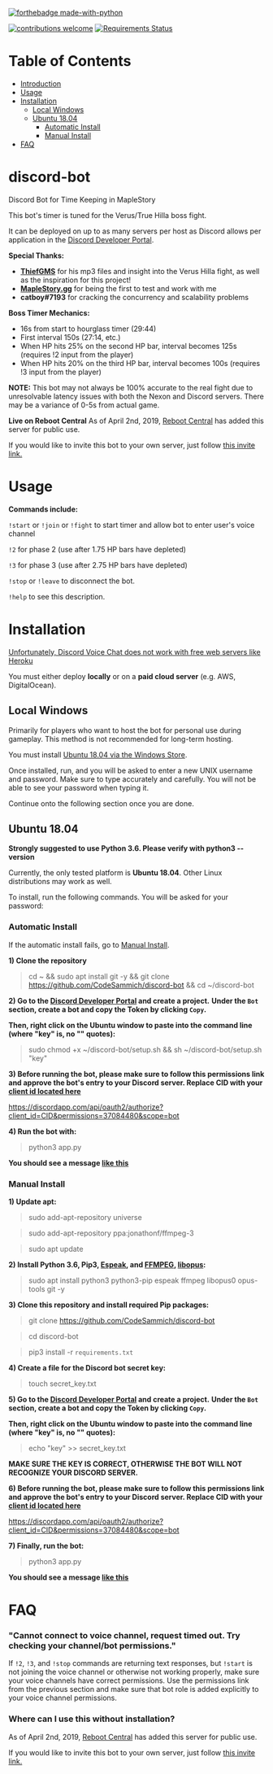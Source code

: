 [![forthebadge made-with-python](http://ForTheBadge.com/images/badges/made-with-python.svg)](https://www.python.org/)

[![contributions welcome](https://img.shields.io/badge/contributions-welcome-brightgreen.svg?style=flat)](https://github.com/dwyl/esta/issues)
[![Requirements Status](https://requires.io/github/CodeSammich/discord-bot/requirements.svg?branch=master)](https://requires.io/github/CodeSammich/discord-bot/requirements/?branch=master)

# Table of Contents
  * [Introduction](#discord-bot)
  * [Usage](#usage)
  * [Installation](#installation)
    * [Local Windows](#local-windows)
    * [Ubuntu 18.04](#ubuntu-1804)
      * [Automatic Install](#automatic-install)
      * [Manual Install](#manual-install)
  * [FAQ](#faq)

# discord-bot
Discord Bot for Time Keeping in MapleStory

This bot's timer is tuned for the Verus/True Hilla boss fight.

It can be deployed on up to as many servers per host as Discord allows per application in the [Discord Developer Portal](https://discordapp.com/developers/applications/).

**Special Thanks:**
- **[ThiefGMS](https://www.youtube.com/channel/UCzCehIR4x1NHz67pOLsODmw)** for his mp3 files and insight into the Verus Hilla fight, as well as the inspiration for this project!
- **[MapleStory.gg](https://maplestory.gg/)** for being the first to test and work with me
- **catboy#7193** for cracking the concurrency and scalability problems

**Boss Timer Mechanics:**
- 16s from start to hourglass timer (29:44)
- First interval 150s (27:14, etc.)
- When HP hits 25% on the second HP bar, interval becomes 125s  (requires !2 input from the player)
- When HP hits 20% on the third HP bar, interval becomes 100s   (requires !3 input from the player)

**NOTE:**
This bot may not always be 100% accurate to the real fight due to unresolvable latency issues with both the Nexon and Discord servers. There may be a variance of 0-5s from actual game.

**Live on Reboot Central**
As of April 2nd, 2019, [Reboot Central](https://discord.gg/Rfs6huP) has added this server for public use.

If you would like to invite this bot to your own server, just follow [this invite link.](https://discordapp.com/oauth2/authorize?client_id=561450974422630410&permissions=37084480&scope=bot)

# Usage
**Commands include:**

`!start` or `!join` or `!fight` to start timer and allow bot to enter user's voice channel

`!2` for phase 2 (use after 1.75 HP bars have depleted)

`!3` for phase 3 (use after 2.75 HP bars have depleted)

`!stop` or `!leave` to disconnect the bot.

`!help` to see this description.

# Installation
[Unfortunately, Discord Voice Chat does not work with free web servers like Heroku](https://stackoverflow.com/questions/53074580/discord-py-opus-heroku-issues) 

You must either deploy **locally** or on a **paid cloud server** (e.g. AWS, DigitalOcean).

## Local Windows
Primarily for players who want to host the bot for personal use during gameplay. This method is not recommended for long-term hosting.

You must install [Ubuntu 18.04 via the Windows Store](https://www.microsoft.com/en-us/p/ubuntu-1804-lts/9n9tngvndl3q?activetab=pivot:overviewtab). 

Once installed, run, and you will be asked to enter a new UNIX username and password. Make sure to type accurately and carefully. You will not be able to see your password when typing it.

Continue onto the following section once you are done.

## Ubuntu 18.04
**Strongly suggested to use Python 3.6. Please verify with python3 --version**

Currently, the only tested platform is **Ubuntu 18.04**. Other Linux distributions may work as well.

To install, run the following commands. You will be asked for your password:

### Automatic Install

If the automatic install fails, go to [Manual Install](#manual-install).

**1) Clone the repository**

> cd ~ && sudo apt install git -y && git clone https://github.com/CodeSammich/discord-bot && cd ~/discord-bot

**2) Go to the [Discord Developer Portal](https://discordapp.com/developers/applications/) and create a project.**
**Under the `Bot` section, create a bot and copy the Token by clicking `Copy`.**

**Then, right click on the Ubuntu window to paste into the command line (where "key" is, no "" quotes):**

> sudo chmod +x ~/discord-bot/setup.sh && sh ~/discord-bot/setup.sh "key"

**3) Before running the bot, please make sure to follow this permissions link and approve the bot's entry to your Discord server. Replace CID with your [client id located here](https://imgur.com/a/A1p0tAI)**

https://discordapp.com/api/oauth2/authorize?client_id=CID&permissions=37084480&scope=bot

**4) Run the bot with:**

> python3 app.py

**You should see a message [like this](http://prntscr.com/n4yrzt)**

### Manual Install

**1) Update apt:**

> sudo add-apt-repository universe

> sudo add-apt-repository ppa:jonathonf/ffmpeg-3

> sudo apt update

**2) Install Python 3.6, Pip3, [Espeak](http://espeak.sourceforge.net/), and [FFMPEG](https://linuxize.com/post/how-to-install-ffmpeg-on-ubuntu-18-04/), [libopus](http://ubuntuhandbook.org/index.php/2017/06/install-opus-1-2-audio-library-in-ubuntu-16-04-14-04/):**

> sudo apt install python3 python3-pip espeak ffmpeg libopus0 opus-tools git -y

**3) Clone this repository and install required Pip packages:**

> git clone https://github.com/CodeSammich/discord-bot

> cd discord-bot

> pip3 install -r `requirements.txt`

**4) Create a file for the Discord bot secret key:**

> touch secret_key.txt

**5) Go to the [Discord Developer Portal](https://discordapp.com/developers/applications/) and create a project.**
**Under the `Bot` section, create a bot and copy the Token by clicking `Copy`.**

**Then, right click on the Ubuntu window to paste into the command line (where "key" is, no "" quotes):**
  
> echo "key" >> secret_key.txt

**MAKE SURE THE KEY IS CORRECT, OTHERWISE THE BOT WILL NOT RECOGNIZE YOUR DISCORD SERVER.**

**6) Before running the bot, please make sure to follow this permissions link and approve the bot's entry to your Discord server. Replace CID with your [client id located here](https://imgur.com/a/A1p0tAI)**

https://discordapp.com/api/oauth2/authorize?client_id=CID&permissions=37084480&scope=bot

**7) Finally, run the bot:**

> python3 app.py

**You should see a message [like this](http://prntscr.com/n4yrzt)**

# FAQ

### "Cannot connect to voice channel, request timed out. Try checking your channel/bot permissions."

If `!2`, `!3`, and `!stop` commands are returning text responses, but `!start` is not joining the voice channel or otherwise not working properly, make sure your voice channels have correct permissions. Use the permissions link from the previous section and make sure that bot role is added explicitly to your voice channel permissions.

### Where can I use this without installation?

As of April 2nd, 2019, [Reboot Central](https://discord.gg/Rfs6huP) has added this server for public use.

If you would like to invite this bot to your own server, just follow [this invite link.](https://discordapp.com/oauth2/authorize?client_id=561450974422630410&permissions=37084480&scope=bot)
